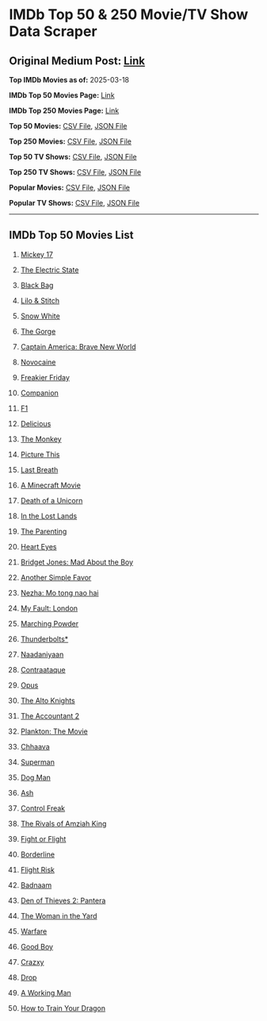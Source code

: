 # IMDb Top 50 & 250 Movie/TV Show Data Scraper

## Original Medium Post: [Link](https://medium.com/@nishantsahoo/which-movie-should-i-watch-5c83a3c0f5b1)

**Top IMDb Movies as of:** 2025-03-18

**IMDb Top 50 Movies Page:** [Link](https://www.imdb.com/search/title/?title_type=feature&release_date=2025-01-01,2025-12-31)

**IMDb Top 250 Movies Page:** [Link](https://www.imdb.com/chart/top/)

**Top 50 Movies:** [CSV File](/data/top50/movies.csv), [JSON File](/data/top50/movies.json)

**Top 250 Movies:** [CSV File](/data/top250/movies.csv), [JSON File](/data/top250/movies.json)

**Top 50 TV Shows:** [CSV File](/data/top50/shows.csv), [JSON File](/data/top50/shows.json)

**Top 250 TV Shows:** [CSV File](/data/top250/shows.csv), [JSON File](/data/top250/shows.json)

**Popular Movies:** [CSV File](/data/popular/movies.csv), [JSON File](/data/popular/movies.json)

**Popular TV Shows:** [CSV File](/data/popular/shows.csv), [JSON File](/data/popular/shows.json)

---

## IMDb Top 50 Movies List

1. [Mickey 17](https://www.imdb.com/title/tt12299608/)

2. [The Electric State](https://www.imdb.com/title/tt7766378/)

3. [Black Bag](https://www.imdb.com/title/tt30988739/)

4. [Lilo & Stitch](https://www.imdb.com/title/tt11655566/)

5. [Snow White](https://www.imdb.com/title/tt6208148/)

6. [The Gorge](https://www.imdb.com/title/tt13654226/)

7. [Captain America: Brave New World](https://www.imdb.com/title/tt14513804/)

8. [Novocaine](https://www.imdb.com/title/tt29603959/)

9. [Freakier Friday](https://www.imdb.com/title/tt31956415/)

10. [Companion](https://www.imdb.com/title/tt26584495/)

11. [F1](https://www.imdb.com/title/tt16311594/)

12. [Delicious](https://www.imdb.com/title/tt32047217/)

13. [The Monkey](https://www.imdb.com/title/tt27714946/)

14. [Picture This](https://www.imdb.com/title/tt29471733/)

15. [Last Breath](https://www.imdb.com/title/tt14403504/)

16. [A Minecraft Movie](https://www.imdb.com/title/tt3566834/)

17. [Death of a Unicorn](https://www.imdb.com/title/tt28443655/)

18. [In the Lost Lands](https://www.imdb.com/title/tt4419684/)

19. [The Parenting](https://www.imdb.com/title/tt14041896/)

20. [Heart Eyes](https://www.imdb.com/title/tt32558992/)

21. [Bridget Jones: Mad About the Boy](https://www.imdb.com/title/tt32063050/)

22. [Another Simple Favor](https://www.imdb.com/title/tt20214908/)

23. [Nezha: Mo tong nao hai](https://www.imdb.com/title/tt34956443/)

24. [My Fault: London](https://www.imdb.com/title/tt32434379/)

25. [Marching Powder](https://www.imdb.com/title/tt30324320/)

26. [Thunderbolts\*](https://www.imdb.com/title/tt20969586/)

27. [Naadaniyaan](https://www.imdb.com/title/tt30422937/)

28. [Contraataque](https://www.imdb.com/title/tt23648788/)

29. [Opus](https://www.imdb.com/title/tt29929565/)

30. [The Alto Knights](https://www.imdb.com/title/tt21815562/)

31. [The Accountant 2](https://www.imdb.com/title/tt7068946/)

32. [Plankton: The Movie](https://www.imdb.com/title/tt32560777/)

33. [Chhaava](https://www.imdb.com/title/tt27922706/)

34. [Superman](https://www.imdb.com/title/tt5950044/)

35. [Dog Man](https://www.imdb.com/title/tt10954718/)

36. [Ash](https://www.imdb.com/title/tt17489650/)

37. [Control Freak](https://www.imdb.com/title/tt30789086/)

38. [The Rivals of Amziah King](https://www.imdb.com/title/tt27706593/)

39. [Fight or Flight](https://www.imdb.com/title/tt13652286/)

40. [Borderline](https://www.imdb.com/title/tt13650814/)

41. [Flight Risk](https://www.imdb.com/title/tt10078772/)

42. [Badnaam](https://www.imdb.com/title/tt34927582/)

43. [Den of Thieves 2: Pantera](https://www.imdb.com/title/tt8008948/)

44. [The Woman in the Yard](https://www.imdb.com/title/tt31314296/)

45. [Warfare](https://www.imdb.com/title/tt31434639/)

46. [Good Boy](https://www.imdb.com/title/tt35521922/)

47. [Crazxy](https://www.imdb.com/title/tt30798612/)

48. [Drop](https://www.imdb.com/title/tt32149847/)

49. [A Working Man](https://www.imdb.com/title/tt9150192/)

50. [How to Train Your Dragon](https://www.imdb.com/title/tt26743210/)
